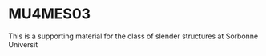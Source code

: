 # MU4MES03

This is a supporting material for the class of slender structures at Sorbonne Universit


